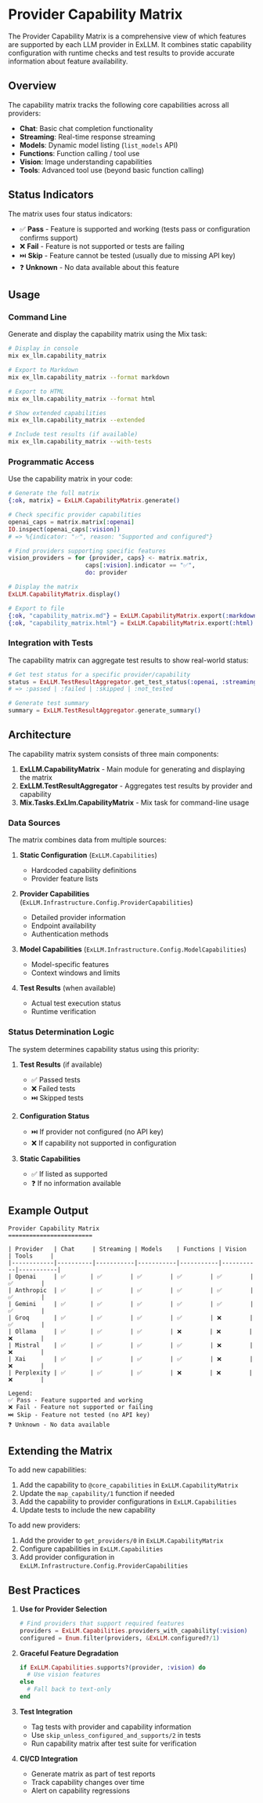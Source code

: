 # Provider Capability Matrix

The Provider Capability Matrix is a comprehensive view of which features are supported by each LLM provider in ExLLM. It combines static capability configuration with runtime checks and test results to provide accurate information about feature availability.

## Overview

The capability matrix tracks the following core capabilities across all providers:

- **Chat**: Basic chat completion functionality
- **Streaming**: Real-time response streaming
- **Models**: Dynamic model listing (`list_models` API)
- **Functions**: Function calling / tool use
- **Vision**: Image understanding capabilities
- **Tools**: Advanced tool use (beyond basic function calling)

## Status Indicators

The matrix uses four status indicators:

- ✅ **Pass** - Feature is supported and working (tests pass or configuration confirms support)
- ❌ **Fail** - Feature is not supported or tests are failing
- ⏭️ **Skip** - Feature cannot be tested (usually due to missing API key)
- ❓ **Unknown** - No data available about this feature

## Usage

### Command Line

Generate and display the capability matrix using the Mix task:

```bash
# Display in console
mix ex_llm.capability_matrix

# Export to Markdown
mix ex_llm.capability_matrix --format markdown

# Export to HTML
mix ex_llm.capability_matrix --format html

# Show extended capabilities
mix ex_llm.capability_matrix --extended

# Include test results (if available)
mix ex_llm.capability_matrix --with-tests
```

### Programmatic Access

Use the capability matrix in your code:

```elixir
# Generate the full matrix
{:ok, matrix} = ExLLM.CapabilityMatrix.generate()

# Check specific provider capabilities
openai_caps = matrix.matrix[:openai]
IO.inspect(openai_caps[:vision])
# => %{indicator: "✅", reason: "Supported and configured"}

# Find providers supporting specific features
vision_providers = for {provider, caps} <- matrix.matrix,
                      caps[:vision].indicator == "✅",
                      do: provider

# Display the matrix
ExLLM.CapabilityMatrix.display()

# Export to file
{:ok, "capability_matrix.md"} = ExLLM.CapabilityMatrix.export(:markdown)
{:ok, "capability_matrix.html"} = ExLLM.CapabilityMatrix.export(:html)
```

### Integration with Tests

The capability matrix can aggregate test results to show real-world status:

```elixir
# Get test status for a specific provider/capability
status = ExLLM.TestResultAggregator.get_test_status(:openai, :streaming)
# => :passed | :failed | :skipped | :not_tested

# Generate test summary
summary = ExLLM.TestResultAggregator.generate_summary()
```

## Architecture

The capability matrix system consists of three main components:

1. **ExLLM.CapabilityMatrix** - Main module for generating and displaying the matrix
2. **ExLLM.TestResultAggregator** - Aggregates test results by provider and capability
3. **Mix.Tasks.ExLlm.CapabilityMatrix** - Mix task for command-line usage

### Data Sources

The matrix combines data from multiple sources:

1. **Static Configuration** (`ExLLM.Capabilities`)
   - Hardcoded capability definitions
   - Provider feature lists
   
2. **Provider Capabilities** (`ExLLM.Infrastructure.Config.ProviderCapabilities`)
   - Detailed provider information
   - Endpoint availability
   - Authentication methods
   
3. **Model Capabilities** (`ExLLM.Infrastructure.Config.ModelCapabilities`)
   - Model-specific features
   - Context windows and limits
   
4. **Test Results** (when available)
   - Actual test execution status
   - Runtime verification

### Status Determination Logic

The system determines capability status using this priority:

1. **Test Results** (if available)
   - ✅ Passed tests
   - ❌ Failed tests
   - ⏭️ Skipped tests
   
2. **Configuration Status**
   - ⏭️ If provider not configured (no API key)
   - ❌ If capability not supported in configuration
   
3. **Static Capabilities**
   - ✅ If listed as supported
   - ❓ If no information available

## Example Output

```
Provider Capability Matrix
========================

| Provider   | Chat     | Streaming | Models    | Functions | Vision    | Tools     |
|------------|----------|-----------|-----------|-----------|-----------|-----------|
| Openai     | ✅       | ✅        | ✅        | ✅        | ✅        | ✅        |
| Anthropic  | ✅       | ✅        | ✅        | ✅        | ✅        | ✅        |
| Gemini     | ✅       | ✅        | ✅        | ✅        | ✅        | ✅        |
| Groq       | ✅       | ✅        | ✅        | ✅        | ❌        | ✅        |
| Ollama     | ✅       | ✅        | ✅        | ❌        | ❌        | ❌        |
| Mistral    | ✅       | ✅        | ✅        | ✅        | ❌        | ❌        |
| Xai        | ✅       | ✅        | ✅        | ✅        | ❌        | ❌        |
| Perplexity | ✅       | ✅        | ✅        | ❌        | ❌        | ❌        |

Legend:
✅ Pass - Feature supported and working
❌ Fail - Feature not supported or failing
⏭️ Skip - Feature not tested (no API key)
❓ Unknown - No data available
```

## Extending the Matrix

To add new capabilities:

1. Add the capability to `@core_capabilities` in `ExLLM.CapabilityMatrix`
2. Update the `map_capability/1` function if needed
3. Add the capability to provider configurations in `ExLLM.Capabilities`
4. Update tests to include the new capability

To add new providers:

1. Add the provider to `get_providers/0` in `ExLLM.CapabilityMatrix`
2. Configure capabilities in `ExLLM.Capabilities`
3. Add provider configuration in `ExLLM.Infrastructure.Config.ProviderCapabilities`

## Best Practices

1. **Use for Provider Selection**
   ```elixir
   # Find providers that support required features
   providers = ExLLM.Capabilities.providers_with_capability(:vision)
   configured = Enum.filter(providers, &ExLLM.configured?/1)
   ```

2. **Graceful Feature Degradation**
   ```elixir
   if ExLLM.Capabilities.supports?(provider, :vision) do
     # Use vision features
   else
     # Fall back to text-only
   end
   ```

3. **Test Integration**
   - Tag tests with provider and capability information
   - Use `skip_unless_configured_and_supports/2` in tests
   - Run capability matrix after test suite for verification

4. **CI/CD Integration**
   - Generate matrix as part of test reports
   - Track capability changes over time
   - Alert on capability regressions